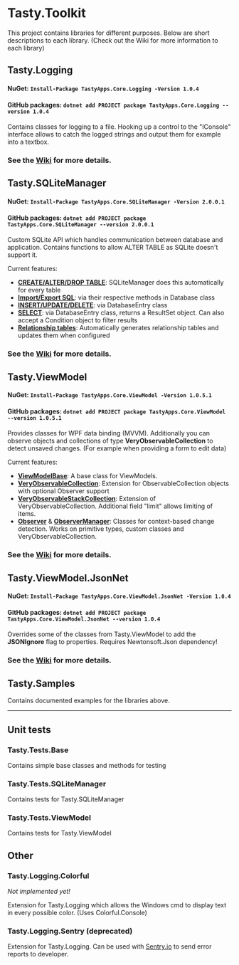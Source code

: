 # Tasty.Toolkit

This project contains libraries for different purposes. Below are short descriptions to each library. (Check out the Wiki for more information to each library)

## Tasty.Logging
#### NuGet: `Install-Package TastyApps.Core.Logging -Version 1.0.4`
#### GitHub packages: `dotnet add PROJECT package TastyApps.Core.Logging --version 1.0.4`

Contains classes for logging to a file. 
Hooking up a control to the "IConsole" interface allows to catch the logged strings and output them for example into a textbox.

### See the [Wiki](https://github.com/BlackTasty/Tasty.Toolkit/wiki/Tasty.Logging) for more details.

## Tasty.SQLiteManager
#### NuGet: `Install-Package TastyApps.Core.SQLiteManager -Version 2.0.0.1`
#### GitHub packages: `dotnet add PROJECT package TastyApps.Core.SQLiteManager --version 2.0.0.1`

Custom SQLite API which handles communication between database and application. Contains functions to allow ALTER TABLE as SQLite doesn't support it.

Current features:
- [**CREATE/ALTER/DROP TABLE**](): SQLiteManager does this automatically for every table
- [**Import/Export SQL**](): via their respective methods in Database class
- [**INSERT/UPDATE/DELETE**](): via DatabaseEntry class
- [**SELECT**](): via DatabaseEntry class, returns a ResultSet object. Can also accept a Condition object to filter results
- [**Relationship tables**](): Automatically generates relationship tables and updates them when configured

### See the [Wiki](https://github.com/BlackTasty/Tasty.Toolkit/wiki/Tasty.SQLiteManager) for more details.

## Tasty.ViewModel
#### NuGet: `Install-Package TastyApps.Core.ViewModel -Version 1.0.5.1`
#### GitHub packages: `dotnet add PROJECT package TastyApps.Core.ViewModel --version 1.0.5.1`

Provides classes for WPF data binding (MVVM). Additionally you can observe objects and collections of type **VeryObservableCollection** to detect unsaved changes. (For example when providing a form to edit data)

Current features:
- [**ViewModelBase**](): A base class for ViewModels.
- [**VeryObservableCollection**](): Extension for ObservableCollection<T> objects with optional Observer support
- [**VeryObservableStackCollection**](): Extension of VeryObservableCollection<T>. Additional field "limit" allows limiting of items.
- [**Observer**]() & [**ObserverManager**](): Classes for context-based change detection. Works on primitive types, custom classes and VeryObservableCollection<T>.

### See the [Wiki](https://github.com/BlackTasty/Tasty.Toolkit/wiki/Tasty.ViewModel) for more details.

## Tasty.ViewModel.JsonNet
#### NuGet: `Install-Package TastyApps.Core.ViewModel.JsonNet -Version 1.0.4`
#### GitHub packages: `dotnet add PROJECT package TastyApps.Core.ViewModel.JsonNet --version 1.0.4`
  
Overrides some of the classes from Tasty.ViewModel to add the **JSONIgnore** flag to properties. Requires Newtonsoft.Json dependency!

### See the [Wiki](https://github.com/BlackTasty/Tasty.Toolkit/wiki/ViewModel---Collections-&-Newtonsoft.Json) for more details.
  
## Tasty.Samples
Contains documented examples for the libraries above.
  
***

## Unit tests

### Tasty.Tests.Base
Contains simple base classes and methods for testing

### Tasty.Tests.SQLiteManager
Contains tests for Tasty.SQLiteManager

### Tasty.Tests.ViewModel
Contains tests for Tasty.ViewModel
  
## Other

### Tasty.Logging.Colorful
*Not implemented yet!*

Extension for Tasty.Logging which allows the Windows cmd to display text in every possible color. (Uses Colorful.Console)

### Tasty.Logging.Sentry (deprecated)
Extension for Tasty.Logging. Can be used with [Sentry.io](https://sentry.io/welcome/) to send error reports to developer. 
